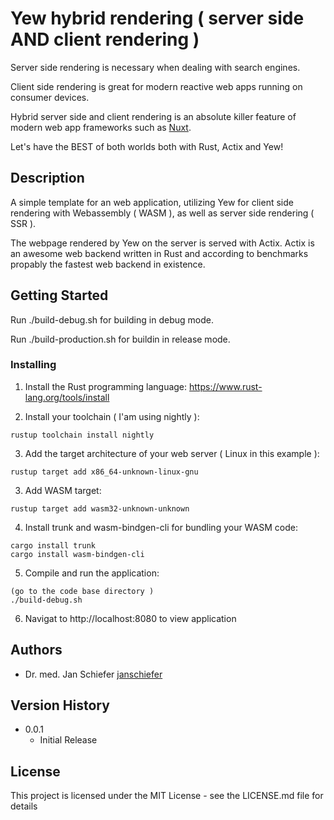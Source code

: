 # Yew hybrid rendering ( server side AND client rendering ) 

Server side rendering is necessary when dealing with search engines.

Client side rendering is great for modern reactive web apps running on consumer devices.

Hybrid server side and client rendering is an absolute killer feature of modern web app frameworks such as [Nuxt]((https://nuxtjs.org/)).

Let's have the BEST of both worlds both with Rust, Actix and Yew!

## Description

A simple template for an web application, utilizing Yew for client side rendering with Webassembly ( WASM ), as well as server side rendering ( SSR ).

The webpage rendered by Yew on the server is served with Actix.
Actix is an awesome web backend written in Rust and according to benchmarks propably the fastest web backend in existence.

## Getting Started

Run ./build-debug.sh for building in debug mode.

Run ./build-production.sh for buildin in release mode.

### Installing

1. Install the Rust programming language: https://www.rust-lang.org/tools/install

2. Install your toolchain ( I'am using nightly ):
```
rustup toolchain install nightly
```

3. Add the target architecture of your web server ( Linux in this example ):

```
rustup target add x86_64-unknown-linux-gnu 
```

3. Add WASM target:

```
rustup target add wasm32-unknown-unknown
```

4. Install trunk and wasm-bindgen-cli for bundling your WASM code:
```
cargo install trunk
cargo install wasm-bindgen-cli
```

5. Compile and run the application:
```
(go to the code base directory )
./build-debug.sh
```

6. Navigat to http://localhost:8080 to view application

## Authors

- Dr. med. Jan Schiefer [janschiefer](https://github.com/janschiefer)

## Version History

* 0.0.1
    * Initial Release

## License

This project is licensed under the MIT License - see the LICENSE.md file for details

